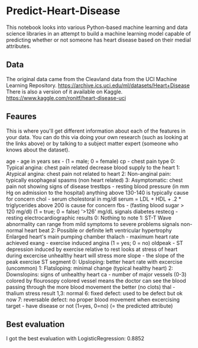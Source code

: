 # Predict-Heart-Disease

This notebook looks into various Python-based machine learning and data science libraries in an attempt to build a machine learning model capable of predicting whether or not someone has heart disease based on their medial attributes.

## Data

The original data came from the Cleavland data from the UCI Machine Learning Repository. https://archive.ics.uci.edu/ml/datasets/Heart+Disease
There is also a version of it available on Kaggle. https://www.kaggle.com/ronitf/heart-disease-uci

## Feaures
This is where you'll get different information about each of the features in your data. You can do this via doing your own research (such as looking at the links above) or by talking to a subject matter expert (someone who knows about the dataset).

age - age in years
sex - (1 = male; 0 = female)
cp - chest pain type
  0: Typical angina: chest pain related decrease blood supply to the heart
  1: Atypical angina: chest pain not related to heart
  2: Non-anginal pain: typically esophageal spasms (non heart related)
  3: Asymptomatic: chest pain not showing signs of disease
trestbps - resting blood pressure (in mm Hg on admission to the hospital) anything above 130-140 is typically cause for concern
chol - serum cholestoral in mg/dl
serum = LDL + HDL + .2 * triglycerides
above 200 is cause for concern
fbs - (fasting blood sugar > 120 mg/dl) (1 = true; 0 = false)
  '>126' mg/dL signals diabetes
restecg - resting electrocardiographic results
  0: Nothing to note
  1: ST-T Wave abnormality
  can range from mild symptoms to severe problems
  signals non-normal heart beat
  2: Possible or definite left ventricular hypertrophy
  Enlarged heart's main pumping chamber
thalach - maximum heart rate achieved
exang - exercise induced angina (1 = yes; 0 = no)
oldpeak - ST depression induced by exercise relative to rest looks at stress of heart during excercise unhealthy heart will stress more
slope - the slope of the peak exercise ST segment
  0: Upsloping: better heart rate with excercise (uncommon)
  1: Flatsloping: minimal change (typical healthy heart)
  2: Downslopins: signs of unhealthy heart
ca - number of major vessels (0-3) colored by flourosopy
  colored vessel means the doctor can see the blood passing through
  the more blood movement the better (no clots)
thal - thalium stress result
  1,3: normal
  6: fixed defect: used to be defect but ok now
  7: reversable defect: no proper blood movement when excercising
target - have disease or not (1=yes, 0=no) (= the predicted attribute)

## Best evaluation
I got the best evaluation with LogisticRegression: 0.8852
